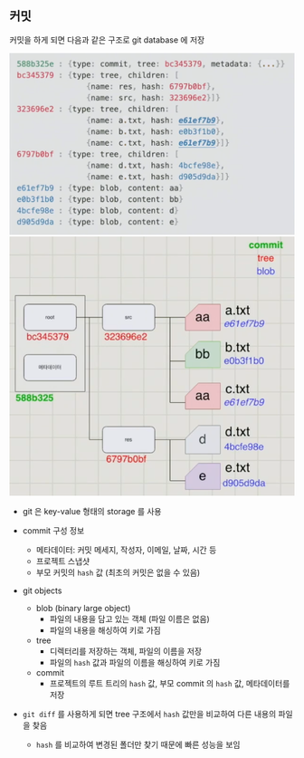 ## 커밋

커밋을 하게 되면 다음과 같은 구조로 git database 에 저장

![commit raw data](img/commit-raw-data.png)
![commit tree data](img/commit-tree-data.png)
 
- git 은 key-value 형태의 storage 를 사용

- commit 구성 정보
  - 메타데이터: 커밋 메세지, 작성자, 이메일, 날짜, 시간 등
  - 프로젝트 스냅샷
  - 부모 커밋의 `hash` 값 (최초의 커밋은 없을 수 있음)
- git objects
  - blob (binary large object)
    - 파일의 내용을 담고 있는 객체 (파일 이름은 없음)
    - 파일의 내용을 해싱하여 키로 가짐
  - tree
    - 디렉터리를 저장하는 객체, 파일의 이름을 저장
    - 파일의 `hash` 값과 파일의 이름을 해싱하여 키로 가짐
  - commit
    - 프로젝트의 루트 트리의 `hash` 값, 부모 commit 의 `hash` 값, 메타데이터를 저장 
- `git diff` 를 사용하게 되면 tree 구조에서 `hash` 값만을 비교하여 다른 내용의 파일을 찾음
  - `hash` 를 비교하여 변경된 폴더만 찾기 때문에 빠른 성능을 보임
